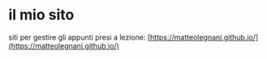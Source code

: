 # il mio sito
siti per gestire gli appunti presi a lezione: [https://matteolegnani.github.io/](https://matteolegnani.github.io/)